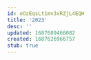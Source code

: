 ```yaml
---
id: oOzEqsLt1mv3xRZjL4EQH
title: '2023'
desc: ''
updated: 1687689466082
created: 1687626966757
stub: true
---
```



